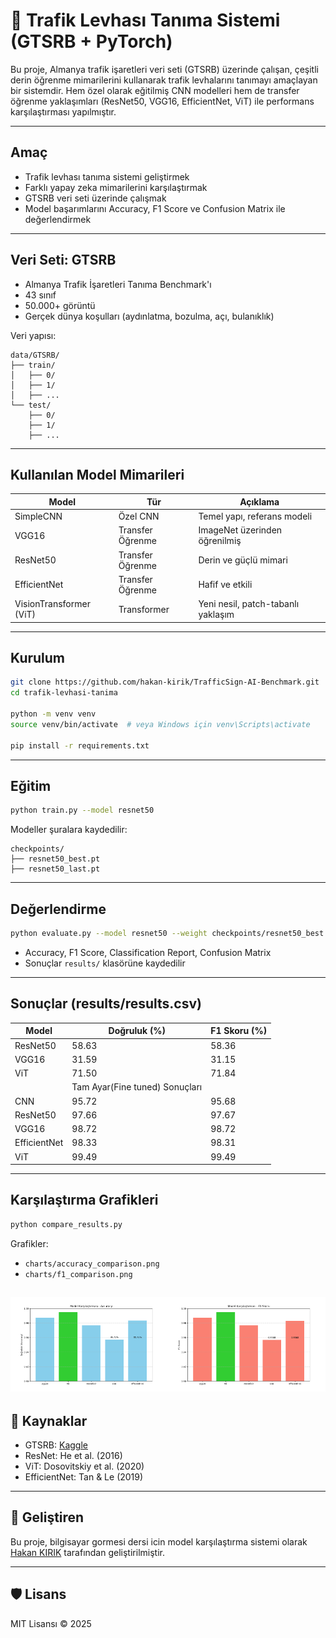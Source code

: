 # 🚦 Trafik Levhası Tanıma Sistemi (GTSRB + PyTorch)

Bu proje, Almanya trafik işaretleri veri seti (GTSRB) üzerinde çalışan, çeşitli derin öğrenme mimarilerini kullanarak trafik levhalarını tanımayı amaçlayan bir sistemdir.
Hem özel olarak eğitilmiş CNN modelleri hem de transfer öğrenme yaklaşımları (ResNet50, VGG16, EfficientNet, ViT) ile performans karşılaştırması yapılmıştır.

---

##  Amaç

- Trafik levhası tanıma sistemi geliştirmek
- Farklı yapay zeka mimarilerini karşılaştırmak
- GTSRB veri seti üzerinde çalışmak
- Model başarımlarını Accuracy, F1 Score ve Confusion Matrix ile değerlendirmek

---

##  Veri Seti: GTSRB

- Almanya Trafik İşaretleri Tanıma Benchmark'ı
- 43 sınıf
- 50.000+ görüntü
- Gerçek dünya koşulları (aydınlatma, bozulma, açı, bulanıklık)

Veri yapısı:

```
data/GTSRB/
├── train/
│   ├── 0/
│   ├── 1/
│   ├── ...
└── test/
    ├── 0/
    ├── 1/
    ├── ...
```

---

##  Kullanılan Model Mimarileri

| Model         | Tür              | Açıklama                      |
|---------------|-------------------|----------------------------------|
| SimpleCNN     | Özel CNN         | Temel yapı, referans modeli     |
| VGG16         | Transfer Öğrenme | ImageNet üzerinden öğrenilmiş  |
| ResNet50      | Transfer Öğrenme | Derin ve güçlü mimari         |
| EfficientNet  | Transfer Öğrenme | Hafif ve etkili                  |
| VisionTransformer (ViT) | Transformer | Yeni nesil, patch-tabanlı yaklaşım |

---

##  Kurulum

```bash
git clone https://github.com/hakan-kirik/TrafficSign-AI-Benchmark.git
cd trafik-levhasi-tanima

python -m venv venv
source venv/bin/activate  # veya Windows için venv\Scripts\activate

pip install -r requirements.txt
```

---

##  Eğitim

```bash
python train.py --model resnet50
```

Modeller şuralara kaydedilir:
```
checkpoints/
├── resnet50_best.pt
├── resnet50_last.pt
```

---

## Değerlendirme

```bash
python evaluate.py --model resnet50 --weight checkpoints/resnet50_best.pt
```

- Accuracy, F1 Score, Classification Report, Confusion Matrix
- Sonuçlar `results/` klasörüne kaydedilir

---

##  Sonuçlar (results/results.csv)

| Model        | Doğruluk (%) | F1 Skoru (%) |
| ------------ | ------------ | ------------ |
| ResNet50 | 58.63        | 58.36        |
| VGG16    | 31.59        | 31.15        |
| ViT      | 71.50        | 71.84        |
|  | Tam Ayar(Fine tuned) Sonuçları |
| CNN          | 95.72        | 95.68        |
| ResNet50     | 97.66        | 97.67        |
| VGG16        | 98.72        | 98.72        |
| EfficientNet | 98.33        | 98.31        |
| ViT          | 99.49        | 99.49        |

---

## Karşılaştırma Grafikleri

```bash
python compare_results.py
```

Grafikler:
- `charts/accuracy_comparison.png`
- `charts/f1_comparison.png`
  
<img src="charts/accuracy_comparison.png" width="50%"><img src="charts/f1_comparison.png" width="50%">
---

## 🔗 Kaynaklar

- GTSRB: [Kaggle](https://www.kaggle.com/datasets/meowmeowmeowmeowmeow/gtsrb-german-traffic-sign)
- ResNet: He et al. (2016)
- ViT: Dosovitskiy et al. (2020)
- EfficientNet: Tan & Le (2019)

---

## 👤 Geliştiren

Bu proje, bilgisayar gormesi dersi icin model karşılaştırma sistemi olarak [Hakan KIRIK](https://github.com/hakan-kirik) tarafından geliştirilmiştir.

---

## 🛡 Lisans

MIT Lisansı © 2025

